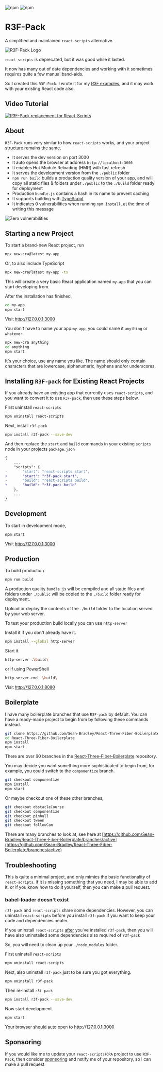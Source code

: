 ![npm](https://img.shields.io/npm/v/r3f-pack) ![npm](https://img.shields.io/npm/dw/r3f-pack)

# R3F-Pack

A simplified and maintained `react-scripts` alternative.

![R3F-Pack Logo](./img/r3f-pack-logo-1024x512.png)

`react-scripts` is deprecated, but it was good while it lasted.

It now has many out of date dependencies and working with it sometimes requires quite a few manual band-aids.

So I created this `R3F-Pack`. I wrote it for my [R3F examples](https://sbcode.net/react-three-fiber/examples/), and it may work with your existing React code also.

## Video Tutorial

[![R3F-Pack replacement for React-Scripts](https://img.youtube.com/vi/w07muxLvPFA/0.jpg)](https://www.youtube.com/watch?v=w07muxLvPFA&list=PLKWUX7aMnlEK9DrrY1yXdiUBro1CryZaX)

## About

`R3F-Pack` runs very similar to how `react-scripts` works, and your project structure remains the same.

- It serves the dev version on port 3000
- It auto opens the browser at address `http://localhost:3000`
- It enables Hot Module Reloading (HMR) with fast refresh
- It serves the development version from the `./public` folder
- `npm run build` builds a production quality version of your app, and will copy all static files & folders under `./public` to the `./build` folder ready for deployment
- Production `bundle.js` contains a hash in its name to prevent caching
- It supports building with [TypeScript](https://sbcode.net/react-three-fiber/typescript/)
- It indicates 0 vulnerabilities when running `npm install`, at the time of writing this message

![Zero vulnerabilities](./img/0vulnerabilities.jpg)

## Starting a new Project

To start a brand-new React project, run

```bash
npx new-cra@latest my-app
```

Or, to also include TypeScript

```bash
npx new-cra@latest my-app -ts
```

This will create a very basic React application named `my-app` that you can start developing from.

After the installation has finished,

```bash
cd my-app
npm start
```

Visit http://127.0.0.1:3000

You don't have to name your app `my-app`, you could name it `anything` or `whatever`.

```bash
npx new-cra anything
cd anything
npm start
```

It's your choice, use any name you like. The name should only contain characters that are lowercase, alphanumeric, hyphens and/or underscores.

## Installing `R3F-pack` for Existing React Projects

If you already have an existing app that currently uses `react-scripts`, and you want to convert it to use `R3F-pack`, then use these steps below.

First uninstall `react-scripts`

```bash
npm uninstall react-scripts
```

Next, install `r3f-pack`

```bash
npm install r3f-pack --save-dev
```

And then replace the `start` and `build` commands in your existing `scripts` node in your projects `package.json`

```diff
{
    ...
    "scripts": {
-       "start": "react-scripts start",
+       "start": "r3f-pack start",
-       "build": "react-scripts build",
+       "build": "r3f-pack build"
    },
    ...
}
```

## Development

To start in development mode,

```bash
npm start
```

Visit http://127.0.0.1:3000

## Production

To build production

```bash
npm run build
```

A production quality `bundle.js` will be compiled and all static files and folders under `./public` will be copied to the `./build` folder ready for deployment.

Upload or deploy the contents of the `./build` folder to the location served by your web server.

To test your production build locally you can use `http-server`

Install it if you don't already have it.

```bash
npm install --global http-server
```

Start it

```bash
http-server .\build\
```

or if using PowerShell

```bash
http-server.cmd .\build\
```

Visit http://127.0.0.1:8080

## Boilerplate

I have many boilerplate branches that use `R3F-pack` by default. You can have a ready-made project to begin from by following these commands instead.

```bash
git clone https://github.com/Sean-Bradley/React-Three-Fiber-Boilerplate.git
cd React-Three-Fiber-Boilerplate
npm install
npm start
```

There are over 60 branches in the [React-Three-Fiber-Boilerplate](https://github.com/Sean-Bradley/React-Three-Fiber-Boilerplate) repository.

You may decide you want something more sophisticated to begin from, for example, you could switch to the `componentize` branch.

```bash
git checkout componentize
npm install
npm start
```

Or maybe checkout one of these other branches,

```bash
git checkout obstacleCourse
git checkout componentize
git checkout pinball
git checkout tween
git checkout followCam
```

There are many branches to look at, see here at [https://github.com/Sean-Bradley/React-Three-Fiber-Boilerplate/branches/active](https://github.com/Sean-Bradley/React-Three-Fiber-Boilerplate/branches/active)

## Troubleshooting

This is quite a minimal project, and only mimics the basic functionality of `react-scripts`. If it is missing something that you need, I may be able to add it, or if you know how to do it yourself, then you can make a pull request.

### babel-loader doesn't exist

`r3f-pack` and `react-scripts` share some dependencies. However, you can uninstall `react-scripts` before you install `r3f-pack` if you want to keep your code and dependencies neater.

If you uninstall `react-scripts` <u>after</u> you've installed `r3f-pack`, then you will have also uninstalled some dependencies also required of `r3f-pack`

So, you will need to clean up your `./node_modules` folder.

First uninstall `react-scripts`

```bash
npm uninstall react-scripts
```

Next, also uninstall `r3f-pack` just to be sure you got everything.

```bash
npm uninstall r3f-pack
```

Then re-install `r3f-pack`

```bash
npm install r3f-pack --save-dev
```

Now start development.

```bash
npm start
```

Your browser should auto open to http://127.0.0.1:3000

## Sponsoring

If you would like me to update your `react-scripts`/`CRA` project to use `R3F-Pack`, then consider [sponsoring](https://github.com/sponsors/Sean-Bradley) and notify me of your repository, so I can make a pull request.
